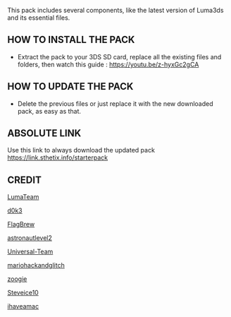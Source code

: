 This pack includes several components, like the latest version of Luma3ds and its essential files.

## HOW TO INSTALL THE PACK

- Extract the pack to your 3DS SD card, replace all the existing files and folders, then watch this guide : https://youtu.be/z-hyxGc2gCA





## HOW TO UPDATE THE PACK

- Delete the previous files or just replace it with the new downloaded pack, as easy as that.



## ABSOLUTE LINK

Use this link to always download the updated pack
https://link.sthetix.info/starterpack


## CREDIT

[LumaTeam](https://github.com/LumaTeam)

[d0k3](https://github.com/d0k3)

[FlagBrew](https://github.com/FlagBrew)

[astronautlevel2](https://github.com/astronautlevel2)

[Universal-Team](https://github.com/Universal-Team)

[mariohackandglitch](https://github.com/mariohackandglitch)

[zoogie](https://github.com/zoogie)

[Steveice10](https://github.com/Steveice10)

[ihaveamac](https://github.com/ihaveamac)




